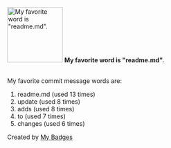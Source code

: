 <img src="https://my-badges.github.io/my-badges/favorite-word.png" alt="My favorite word is &quot;readme.md&quot;." title="My favorite word is &quot;readme.md&quot;." width="128">
<strong>My favorite word is &quot;readme.md&quot;.</strong>
<br><br>

My favorite commit message words are:

1. readme.md (used 13 times)
2. update (used 8 times)
3. adds (used 8 times)
4. to (used 7 times)
5. changes (used 6 times)


Created by <a href="https://github.com/my-badges/my-badges">My Badges</a>
